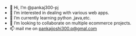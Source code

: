 - 👋 Hi, I’m @pankaj300-pj
- 👀 I’m interested in dealing with various web apps.
- 🌱 I’m currently learning python ,java,etc.
- 💞️ I’m looking to collaborate on multiple ecommerce projects.
- 📫 mail me on pankajjoshi300.p@gmal.com

<!---
pankaj300-pj/pankaj300-pj is a ✨ special ✨ repository because its `README.md` (this file) appears on your GitHub profile.
You can click the Preview link to take a look at your changes.
--->
